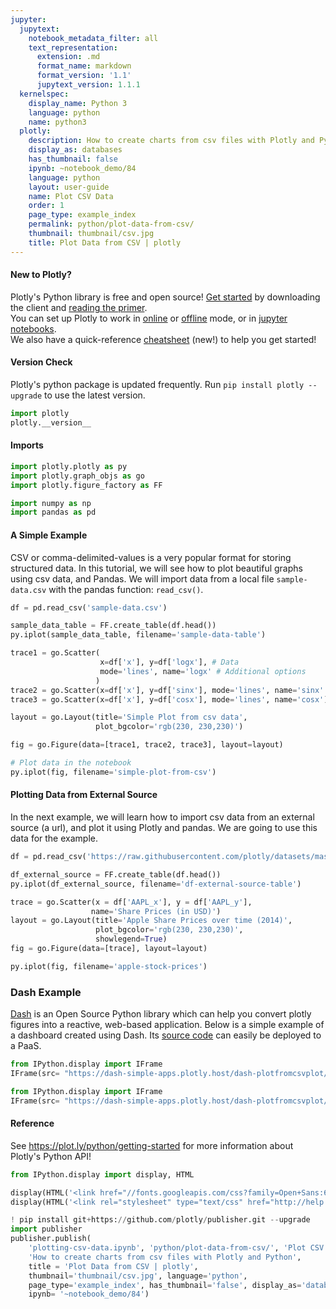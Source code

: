 ```yaml
---
jupyter:
  jupytext:
    notebook_metadata_filter: all
    text_representation:
      extension: .md
      format_name: markdown
      format_version: '1.1'
      jupytext_version: 1.1.1
  kernelspec:
    display_name: Python 3
    language: python
    name: python3
  plotly:
    description: How to create charts from csv files with Plotly and Python
    display_as: databases
    has_thumbnail: false
    ipynb: ~notebook_demo/84
    language: python
    layout: user-guide
    name: Plot CSV Data
    order: 1
    page_type: example_index
    permalink: python/plot-data-from-csv/
    thumbnail: thumbnail/csv.jpg
    title: Plot Data from CSV | plotly
---
```


#### New to Plotly?
Plotly's Python library is free and open source! [Get started](https://plot.ly/python/getting-started/) by downloading the client and [reading the primer](https://plot.ly/python/getting-started/).
<br>You can set up Plotly to work in [online](https://plot.ly/python/getting-started/#initialization-for-online-plotting) or [offline](https://plot.ly/python/getting-started/#initialization-for-offline-plotting) mode, or in [jupyter notebooks](https://plot.ly/python/getting-started/#start-plotting-online).
<br>We also have a quick-reference [cheatsheet](https://images.plot.ly/plotly-documentation/images/python_cheat_sheet.pdf) (new!) to help you get started!
#### Version Check
Plotly's python package is updated frequently. Run `pip install plotly --upgrade` to use the latest version.

```python
import plotly
plotly.__version__
```

#### Imports

```python
import plotly.plotly as py
import plotly.graph_objs as go
import plotly.figure_factory as FF

import numpy as np
import pandas as pd
```

#### A Simple Example
CSV or comma-delimited-values is a very popular format for storing structured data. In this tutorial, we will see how to plot beautiful graphs using csv data, and Pandas. We will import data from a local file `sample-data.csv` with the pandas function: `read_csv()`.

```python
df = pd.read_csv('sample-data.csv')

sample_data_table = FF.create_table(df.head())
py.iplot(sample_data_table, filename='sample-data-table')
```

```python
trace1 = go.Scatter(
                    x=df['x'], y=df['logx'], # Data
                    mode='lines', name='logx' # Additional options
                   )
trace2 = go.Scatter(x=df['x'], y=df['sinx'], mode='lines', name='sinx' )
trace3 = go.Scatter(x=df['x'], y=df['cosx'], mode='lines', name='cosx')

layout = go.Layout(title='Simple Plot from csv data',
                   plot_bgcolor='rgb(230, 230,230)')

fig = go.Figure(data=[trace1, trace2, trace3], layout=layout)

# Plot data in the notebook
py.iplot(fig, filename='simple-plot-from-csv')
```

#### Plotting Data from External Source
In the next example, we will learn how to import csv data from an external source (a url), and plot it using Plotly and pandas. We are going to use this data for the example.

```python
df = pd.read_csv('https://raw.githubusercontent.com/plotly/datasets/master/2014_apple_stock.csv')

df_external_source = FF.create_table(df.head())
py.iplot(df_external_source, filename='df-external-source-table')
```

```python
trace = go.Scatter(x = df['AAPL_x'], y = df['AAPL_y'],
                  name='Share Prices (in USD)')
layout = go.Layout(title='Apple Share Prices over time (2014)',
                   plot_bgcolor='rgb(230, 230,230)',
                   showlegend=True)
fig = go.Figure(data=[trace], layout=layout)

py.iplot(fig, filename='apple-stock-prices')
```

### Dash Example


[Dash](https://plot.ly/products/dash/) is an Open Source Python library which can help you convert plotly figures into a reactive, web-based application. Below is a simple example of a dashboard created using Dash. Its [source code](https://github.com/plotly/simple-example-chart-apps/tree/master/dash-plotfromcsvplot) can easily be deployed to a PaaS.

```python
from IPython.display import IFrame
IFrame(src= "https://dash-simple-apps.plotly.host/dash-plotfromcsvplot/", width="100%", height="650px", frameBorder="0")

```

```python
from IPython.display import IFrame
IFrame(src= "https://dash-simple-apps.plotly.host/dash-plotfromcsvplot/code", width="100%", height=500, frameBorder="0")

```

#### Reference
See https://plot.ly/python/getting-started for more information about Plotly's Python API!

```python
from IPython.display import display, HTML

display(HTML('<link href="//fonts.googleapis.com/css?family=Open+Sans:600,400,300,200|Inconsolata|Ubuntu+Mono:400,700" rel="stylesheet" type="text/css" />'))
display(HTML('<link rel="stylesheet" type="text/css" href="http://help.plot.ly/documentation/all_static/css/ipython-notebook-custom.css">'))

! pip install git+https://github.com/plotly/publisher.git --upgrade
import publisher
publisher.publish(
    'plotting-csv-data.ipynb', 'python/plot-data-from-csv/', 'Plot CSV Data',
    'How to create charts from csv files with Plotly and Python',
    title = 'Plot Data from CSV | plotly',
    thumbnail='thumbnail/csv.jpg', language='python',
    page_type='example_index', has_thumbnail='false', display_as='databases', order=1,
    ipynb= '~notebook_demo/84')
```
